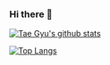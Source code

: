 ### Hi there 👋

  [![Tae Gyu's github stats](https://github-readme-stats.vercel.app/api?username=TaegyuHan)](https://github.com/anuraghazra/github-readme-stats)

[![Top Langs](https://github-readme-stats.vercel.app/api/top-langs/?username=TaegyuHan&layout=compact)](https://github.com/anuraghazra/github-readme-stats)

